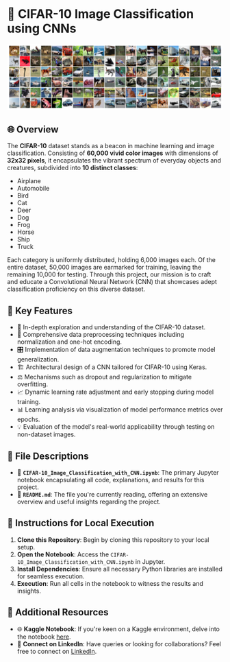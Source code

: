 # 🌌 CIFAR-10 Image Classification using CNNs
![CIFAR-10 Image Classification](image.png) 


## 🌐 Overview
The __CIFAR-10__ dataset stands as a beacon in machine learning and image classification. Consisting of __60,000 vivid color images__ with dimensions of __32x32 pixels__, it encapsulates the vibrant spectrum of everyday objects and creatures, subdivided into __10 distinct classes__: 

- Airplane
- Automobile
- Bird
- Cat
- Deer
- Dog
- Frog
- Horse
- Ship
- Truck

Each category is uniformly distributed, holding 6,000 images each. Of the entire dataset, 50,000 images are earmarked for training, leaving the remaining 10,000 for testing. Through this project, our mission is to craft and educate a Convolutional Neural Network (CNN) that showcases adept classification proficiency on this diverse dataset.


## 🌟 Key Features 
- 🎨 In-depth exploration and understanding of the CIFAR-10 dataset.
- 🔄 Comprehensive data preprocessing techniques including normalization and one-hot encoding.
- 🎛 Implementation of data augmentation techniques to promote model generalization.
- 🏗 Architectural design of a CNN tailored for CIFAR-10 using Keras.
- ⚖ Mechanisms such as dropout and regularization to mitigate overfitting.
- 📈 Dynamic learning rate adjustment and early stopping during model training.
- 📊 Learning analysis via visualization of model performance metrics over epochs.
- 💡 Evaluation of the model's real-world applicability through testing on non-dataset images.


## 📁 File Descriptions

- 📓 **`CIFAR-10_Image_Classification_with_CNN.ipynb`**: The primary Jupyter notebook encapsulating all code, explanations, and results for this project.
- 📘 **`README.md`**: The file you're currently reading, offering an extensive overview and useful insights regarding the project.


## 🚀 Instructions for Local Execution

1. **Clone this Repository**: Begin by cloning this repository to your local setup.
2. **Open the Notebook**: Access the `CIFAR-10_Image_Classification_with_CNN.ipynb` in Jupyter.
3. **Install Dependencies**: Ensure all necessary Python libraries are installed for seamless execution.
4. **Execution**: Run all cells in the notebook to witness the results and insights.


## 🔗 Additional Resources

- 🌐 **Kaggle Notebook**: If you're keen on a Kaggle environment, delve into the notebook [here](https://www.kaggle.com/farzadnekouei/code).  
- 🤝 **Connect on LinkedIn**: Have queries or looking for collaborations? Feel free to connect on [LinkedIn](https://www.linkedin.com/in/farzad-nekouei-7535aa53/). 
